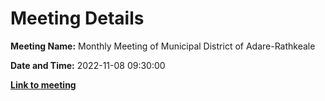 # Meeting Details

**Meeting Name:** Monthly Meeting of Municipal District of Adare-Rathkeale

**Date and Time:** 2022-11-08 09:30:00

**<a href="https://www.limerick.ie/council/whats-on/monthly-meeting-municipal-district-adare-rathkeale-85" target="_blank">Link to meeting</a>**
